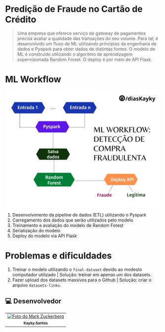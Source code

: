 # Predição de Fraude no Cartão de Crédito

> Uma empresa que oferece serviço de gateway de pagamentos precisa avaliar a qualidade das transações do seu volume. Para tal, é desenvolvido um fluxo de ML utilizando principios da engenharia de dados e Pyspark para obter dados de distintas fontes. O modelo de ML é construído utilizando o algoritmo de aprendizagem supervisionada Random Forest. O deploy é por meio de API Flask. 

# ML Workflow
<img src="https://github.com/diasKayky/predicao_fraude-random-forest/blob/main/project_structure.png" data-canonical-src="https://github.com/diasKayky/predicao_fraude-random-forest/blob/main/project_structure.png" width="600" />

1. Desenvolvimento da pipeline de dados (ETL) utilizando o Pyspark
2. Carregamento dos dados que serão utilizados pelo modelo
3. Treinamento e avaliação do modelo de Random Forest
4. Serialização do modelo
5. Deploy do modelo via API Flask

# Problemas e dificuldades

1. Treinar o modelo utilizando o `final-dataset` devido ao modesto computador utilizado | Solução: treinar em apenas um dos datasets.
2. Fazer upload dos datasets massivos para o Github | Solução: criar o arquivo `datasets-links`.


##  💻 Desenvolvedor


<table>
  <tr>
    <td align="center">
      <a href="#">
        <img src="https://avatars.githubusercontent.com/u/75142111?v=4" width="100px;" alt="Foto do Mark Zuckerberg"/><br>
        <sub>
          <b>Kayky Santos</b>
        </sub>
      </a>
    </td>
  </tr>
</table>
